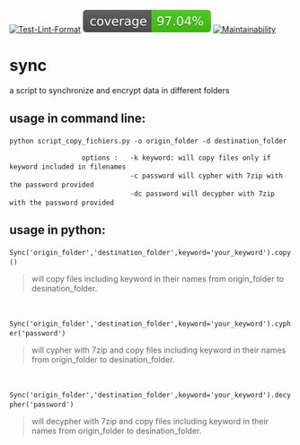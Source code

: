 [![Test-Lint-Format](https://github.com/aurelpere/python-sync/actions/workflows/main.yml/badge.svg)](https://github.com/aurelpere/python-sync/actions/workflows/main.yml) ![test-coverage badge](./coverage-badge.svg) <a href="https://codeclimate.com/github/aurelpere/python-sync/test_coverage">  [![Maintainability](https://api.codeclimate.com/v1/badges/134ac26217ff8421bdf1/maintainability)](https://codeclimate.com/github/aurelpere/python-sync/maintainability)
  
# sync
a script to synchronize and encrypt data in different folders

## usage in command line:<br>
`python script_copy_fichiers.py -o origin_folder -d destination_folder`<br>

                      options :   -k keyword: will copy files only if keyword included in filenames
                                  -c password will cypher with 7zip with the password provided
                                  -dc password will decypher with 7zip with the password provided

## usage in python:<br>
  
`Sync('origin_folder','destination_folder',keyword='your_keyword').copy()`
>will copy files including keyword in their names from origin_folder to desination_folder.   
<br>
    
`Sync('origin_folder','destination_folder',keyword='your_keyword').cypher('password')`
>will cypher with 7zip and copy files including keyword in their names from origin_folder to desination_folder.  
<br>
    
`Sync('origin_folder','destination_folder',keyword='your_keyword').decypher('password')`
>will decypher with 7zip and copy files including keyword in their names from origin_folder to desination_folder. 

